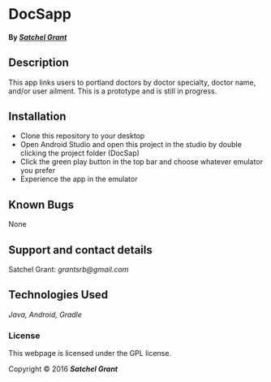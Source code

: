 # DocSapp

#### By _[**Satchel Grant**](https://github.com/grantsrb)_

## Description

This app links users to portland doctors by doctor specialty, doctor name, and/or user ailment. This is a prototype and is still in progress.

## Installation

* Clone this repository to your desktop
* Open Android Studio and open this project in the studio by double clicking the project folder (DocSap)
* Click the green play button in the top bar and choose whatever emulator you prefer
* Experience the app in the emulator

## Known Bugs
None

## Support and contact details

Satchel Grant: _grantsrb@gmail.com_

## Technologies Used

_Java,
Android,
Gradle_

### License

This webpage is licensed under the GPL license.

Copyright &copy; 2016 **_Satchel Grant_**
